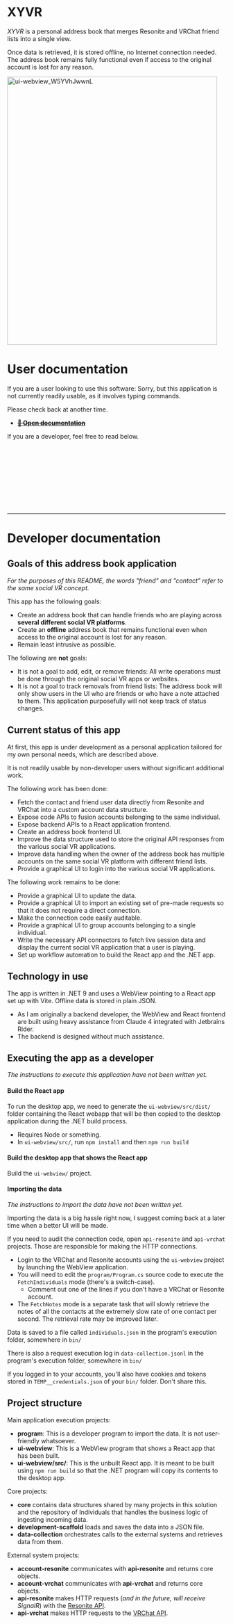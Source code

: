 ﻿XYVR
====

*XYVR* is a personal address book that merges Resonite and VRChat friend lists into a single view.

Once data is retrieved, it is stored offline, no Internet connection needed.
The address book remains fully functional even if access to the original account is lost for any reason.

<img width="484" height="617" alt="ui-webview_W5YVhJwwnL" src="https://github.com/user-attachments/assets/d64cfad9-bdc5-4319-b05f-88204e36c5eb" />

# User documentation

If you are a user looking to use this software: Sorry, but this application is not currently readily usable,
as it involves typing commands.

Please check back at another time.

- ~~**[📘 Open documentation](https://docs.hai-vr.dev/docs/products/xyvr)**~~

If you are a developer, feel free to read below.

&nbsp;

&nbsp;

&nbsp;

&nbsp;

&nbsp;

-----

# Developer documentation

## Goals of this address book application

*For the purposes of this README, the words "friend" and "contact" refer to the same social VR concept.*

This app has the following goals:
- Create an address book that can handle friends who are playing across **several different social VR platforms**.
- Create an **offline** address book that remains functional even when access to the original account is lost for any reason.
- Remain least intrusive as possible.

The following are **not** goals:
- It is not a goal to add, edit, or remove friends: All write operations must be done through the original social VR apps or websites.
- It is not a goal to track removals from friend lists: The address book will only show users in the UI who are friends or who have
  a note attached to them. This application purposefully will not keep track of status changes.

## Current status of this app

At first, this app is under development as a personal application tailored for my own personal needs, which are described above.

It is not readily usable by non-developer users without significant additional work.

The following work has been done:
- Fetch the contact and friend user data directly from Resonite and VRChat into a custom account data structure.
- Expose code APIs to fusion accounts belonging to the same individual.
- Expose backend APIs to a React application frontend.
- Create an address book frontend UI.
- Improve the data structure used to store the original API responses from the various social VR applications.
- Improve data handling when the owner of the address book has multiple accounts on the same social VR platform with different friend lists.
- Provide a graphical UI to login into the various social VR applications.

The following work remains to be done:
- Provide a graphical UI to update the data.
- Provide a graphical UI to import an existing set of pre-made requests so that it does not require a direct connection.
- Make the connection code easily auditable.
- Provide a graphical UI to group accounts belonging to a single individual.
- Write the necessary API connectors to fetch live session data and display the current social VR application that a user is playing.
- Set up workflow automation to build the React app and the .NET app.

## Technology in use

The app is written in .NET 9 and uses a WebView pointing to a React app set up with Vite. Offline data is stored in plain JSON.
- As I am originally a backend developer, the WebView and React frontend are built using heavy assistance from Claude 4 integrated
  with Jetbrains Rider.
- The backend is designed without much assistance.

## Executing the app as a developer

*The instructions to execute this application have not been written yet.*

#### Build the React app

To run the desktop app, we need to generate the `ui-webview/src/dist/` folder containing the React webapp
that will be then copied to the desktop application during the .NET build process.

- Requires Node or something.
- In `ui-webview/src/`, run `npm install` and then `npm run build`

#### Build the desktop app that shows the React app

Build the `ui-webview/` project.

#### Importing the data

*The instructions to import the data have not been written yet.*

Importing the data is a big hassle right now, I suggest coming back at a later time when a better UI will be made.

If you need to audit the connection code, open `api-resonite` and `api-vrchat` projects. Those are responsible for making the HTTP connections.

- Login to the VRChat and Resonite accounts using the `ui-webview` project by launching the WebView application.
- You will need to edit the `program/Program.cs` source code to execute the `FetchIndividuals` mode (there's a switch-case).
  - Comment out one of the lines if you don't have a VRChat or Resonite account.
- The `FetchNotes` mode is a separate task that will slowly retrieve the notes of all the contacts at the extremely slow rate of one
  contact per second. The retrieval rate may be improved later.

Data is saved to a file called `individuals.json` in the program's execution folder, somewhere in `bin/`

There is also a request execution log in `data-collection.jsonl` in the program's execution folder, somewhere in `bin/`

If you logged in to your accounts, you'll also have cookies and tokens stored in `TEMP__credentials.json` of your `bin/` folder. Don't share this.

## Project structure

Main application execution projects:

- **program**: This is a developer program to import the data. It is not user-friendly whatsoever.
- **ui-webview**: This is a WebView program that shows a React app that has been built.
- **ui-webview/src/**: This is the unbuilt React app. It is meant to be built using `npm run build` so that the .NET program will copy its contents to the desktop app.

Core projects:

- **core** contains data structures shared by many projects in this solution and the repository of Individuals that handles the business logic of ingesting incoming data.
- **development-scaffold** loads and saves the data into a JSON file.
- **data-collection** orchestrates calls to the external systems and retrieves data from them.

External system projects:

- **account-resonite** communicates with **api-resonite** and returns core objects.
- **account-vrchat** communicates with **api-vrchat** and returns core objects.
- **api-resonite** makes HTTP requests (*and in the future, will receive SignalR*) with the [Resonite API](https://wiki.resonite.com/API).
- **api-vrchat** makes HTTP requests to the [VRChat API](https://vrchat.community).
